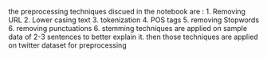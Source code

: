 the preprocessing techniques discued in the notebook are :
        1. Removing URL
        2. Lower casing text
        3. tokenization
        4. POS tags
        5. removing Stopwords
        6. removing punctuations
        6. stemming
techniques are applied on sample data of 2-3 sentences to better explain it.
then those techniques are applied on  twitter dataset for preprocessing
